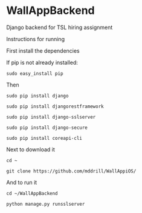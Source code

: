 # WallAppBackend
Django backend for TSL hiring assignment

Instructions for running

First install the dependencies

If pip is not already installed:

`sudo easy_install pip`

Then

`sudo pip install django`

`sudo pip install djangorestframework`

`sudo pip install django-sslserver`

`sudo pip install django-secure`

`sudo pip install coreapi-cli`

Next to download it

`cd ~`

`git clone https://github.com/mddrill/WallAppiOS/`

And to run it

`cd ~/WallAppBackend`

`python manage.py runsslserver`
